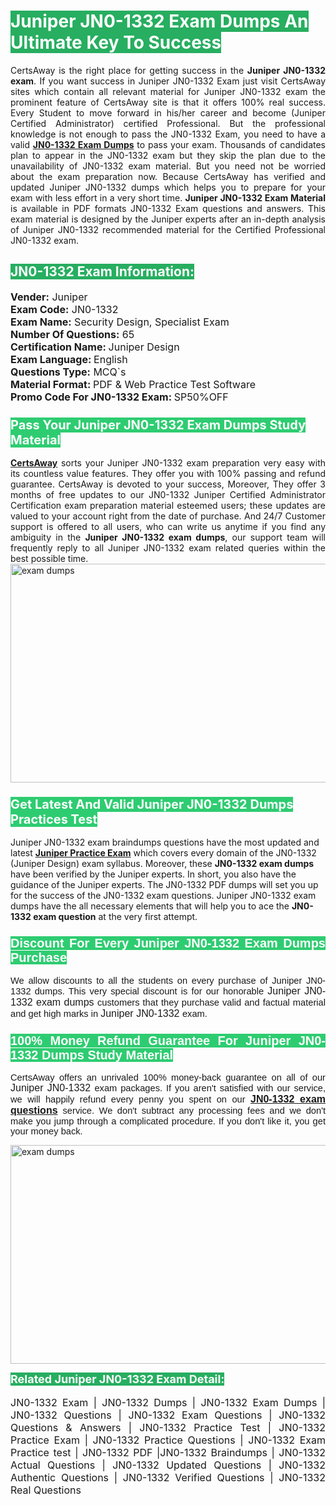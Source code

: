 <h1><span style="color:#ffffff"><strong><span style="background-color:#27ae60">Juniper JN0-1332 Exam Dumps An Ultimate Key To Success</span></strong></span></h1> <div style="text-align:justify">CertsAway is the right place for getting success in the <strong>Juniper JN0-1332 exam</strong>. If you want success in Juniper JN0-1332 Exam just visit CertsAway sites which contain all relevant material for Juniper JN0-1332 exam the prominent feature of CertsAway site is that it offers 100% real success. Every Student to move forward in his/her career and become (Juniper Certified Administrator) certified Professional. But the professional knowledge is not enough to pass the JN0-1332 Exam, you need to have a valid <a href="https://www.certsaway.com/juniper/jn0-1332-exam-dumps"><strong>JN0-1332 Exam Dumps</strong></a> to pass your exam. Thousands of candidates plan to appear in the JN0-1332 exam but they skip the plan due to the unavailability of JN0-1332 exam material. But you need not be worried about the exam preparation now. Because CertsAway has verified and updated Juniper JN0-1332 dumps which helps you to prepare for your exam with less effort in a very short time. <strong>Juniper JN0-1332 Exam Material</strong> is available in PDF formats JN0-1332 Exam questions and answers. This exam material is designed by the Juniper experts after an in-depth analysis of Juniper JN0-1332 recommended material for the Certified Professional JN0-1332 exam.</div> <h2 style="text-align:justify"><span style="color:#ffffff"><span style="background-color:#27ae60">JN0-1332 Exam Information:</span></span></h2> <p><span style="font-size:16px"><strong>Vender:</strong> Juniper<br /> <strong>Exam Code:</strong> JN0-1332<br /> <strong>Exam Name:</strong> Security Design, Specialist Exam<br /> <strong>Number Of Questions:</strong> 65<br /> <strong>Certification Name: </strong>Juniper Design<br /> <strong>Exam Language: </strong>English<br /> <strong>Questions Type:</strong> MCQ`s<br /> <strong>Material Format: </strong>PDF & Web Practice Test Software<br /> <strong>Promo Code For JN0-1332 Exam: </strong>SP50%OFF</span></p> <h3><span style="font-size:20px"><span style="color:#ffffff"><strong><span style="background-color:#2ecc71">Pass Your Juniper JN0-1332 Exam Dumps Study Material</span></strong></span></span></h3> <div style="text-align:justify"><a href=" https://www.certsaway.com/"><strong>CertsAway</strong></a> sorts your Juniper JN0-1332 exam preparation very easy with its countless value features. They offer you with 100% passing and refund guarantee. CertsAway is devoted to your success, Moreover, They offer 3 months of free updates to our JN0-1332 Juniper Certified Administrator Certification exam preparation material esteemed users; these updates are valued to your account right from the date of purchase. And 24/7 Customer support is offered to all users, who can write us anytime if you find any ambiguity in the <strong>Juniper JN0-1332 exam dumps</strong>, our support team will frequently reply to all Juniper JN0-1332 exam related queries within the best possible time.</div> <div style="text-align:justify"> </div> <div style="text-align:justify"><a href="https://www.certsaway.com/juniper/jn0-1332-exam-dumps" rel="no-follow"><img alt="exam dumps" src="https://www.certcollections.com/uploads/content/certsaway.png" style="height:350px; width:750px" /></a></div> <h3><span style="font-size:20px"><span style="color:#ffffff"><strong><span style="background-color:#2ecc71">Get Latest And Valid Juniper JN0-1332 Dumps Practices Test</span></strong></span></span></h3> <p>Juniper JN0-1332 exam braindumps questions have the most updated and latest <a href="https://www.certsaway.com/juniper-questions"><strong>Juniper Practice Exam</strong></a> which covers every domain of the JN0-1332 (Juniper Design) exam syllabus. Moreover, these <strong>JN0-1332 exam dumps</strong> have been verified by the Juniper experts. In short, you also have the guidance of the Juniper experts. The JN0-1332 PDF dumps will set you up for the success of the JN0-1332 exam questions. Juniper JN0-1332 exam dumps have the all necessary elements that will help you to ace the <strong>JN0-1332 exam question</strong> at the very first attempt.</p> <h3 style="text-align:justify"><span style="font-size:20px"><span style="color:#ffffff"><strong><span style="font-family:Calibri,sans-serif"><span style="background-color:#2ecc71">Discount For Every </span><span style="background-color:#2ecc71">Juniper JN0-1332 Exam</span><span style="background-color:#2ecc71"> Dumps Purchase</span></span></strong></span></span></h3> <div style="text-align:justify"> <p><span style="font-size:11pt"><span style="font-family:Calibri,sans-serif">We allow discounts to all the students on every purchase of Juniper JN0-1332 dumps. This very special discount is for our honorable <span style="font-size:12.0pt"><span style="background-color:white">Juniper JN0-1332 exam dumps </span></span>customers that they purchase valid and factual material and get high marks in <span style="font-size:12.0pt"><span style="background-color:white">Juniper JN0-1332 </span></span>exam. </span></span></p> <h3><span style="font-size:20px"><span style="color:#ffffff"><strong><span style="font-family:Calibri,sans-serif"><span style="background-color:#2ecc71">100% Money Refund Guarantee For </span><span style="background-color:#2ecc71">Juniper JN0-1332 Dumps Study Material</span></span></strong></span></span></h3> <p><span style="font-size:11pt"><span style="font-family:Calibri,sans-serif">CertsAway offers an unrivaled 100% money-back guarantee on all of our <span style="font-size:12.0pt"><span style="background-color:white">Juniper JN0-1332 </span></span>exam packages. If you aren't satisfied with our service, we will happily refund every penny you spent on our <span style="font-size:12.0pt"><span style="background-color:white"><a href="https://www.certsaway.com/juniper/jn0-1332-exam-dumps"><strong>JN0-1332 exam questions</strong></a> </span></span>service. We don't subtract any processing fees and we don't make you jump through a complicated procedure. If you don't like it, you get your money back.</span></span></p> <p><a href="https://www.certsaway.com/juniper/jn0-1332-exam-dumps" rel="no-follow"><img alt="exam dumps" src="https://www.certcollections.com/uploads/content/certsaway_(2)2.png" style="height:350px; width:750px" /></a></p> <p><span style="color:#ffffff"><strong><span style="font-size:18px"><span style="background-color:#27ae60">Related Juniper JN0-1332 Exam Detail:</span></span></strong></span><br /> <br /> <span style="font-size:16px">JN0-1332 Exam | JN0-1332 Dumps | JN0-1332 Exam Dumps | JN0-1332 Questions | JN0-1332 Exam Questions | JN0-1332 Questions & Answers | JN0-1332 Practice Test | JN0-1332 Practice Exam | JN0-1332 Practice Questions | JN0-1332 Exam Practice test | JN0-1332 PDF |JN0-1332 Braindumps | JN0-1332 Actual Questions | JN0-1332 Updated Questions | JN0-1332 Authentic Questions | JN0-1332 Verified Questions | JN0-1332 Real Questions</span></p> </div>
